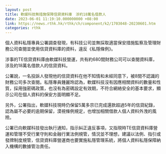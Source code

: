 ```yaml
---
layout: post
title: 軟媒科技無措施保障信貸資料庫　涉約18萬名借款人
date: 2023-06-01 11:19:10.000000000 +08:00
link: https://news.rthk.hk/rthk/ch/component/k2/1703048-20230601.htm
categories: rthk
---
```


個人資料私隱專員公署調查發現，有科技公司並無採取適當保安措施監察及管理財務公司查閱並使用信貸資料庫的資料，違反《私隱條例》。

涉事的TE信貸資料庫由軟媒科技營運，共有約680間財務公司可以查閱資料庫，涉及約18萬名借款人的信貸資料。

公署說，一名投訴人發現他的信貸資料在他不知情和未經同意下，被8間不認識的財務公司多次查閱。私隱專員鍾麗玲認為，軟媒科技沒有因應相關資料的數量和性質，採用強密碼政策，也沒有為密碼設定有效期，不符合網絡安全的基本要求，顯示公司在個人資料的保安方面明顯不足。

另外，公署指出，軟媒科技現時仍保留5萬多宗已完成還款超過5年的信貸紀錄，認為屬不必要的逾期保留，漠視條例規定，也增加相關借款人個人資料外洩的風險。

公署已向軟媒科技發出執行通知，指示糾正違反事項，又指現時TE信貸資料庫營運和管理不受行業守則和金融行業法例規管，情況並不理想，建議以法例、指引或發牌制度規管，信貸資料庫營運商也要實施私隱管理系統，將個人資料私隱保障納入機構的數據管治責任。
